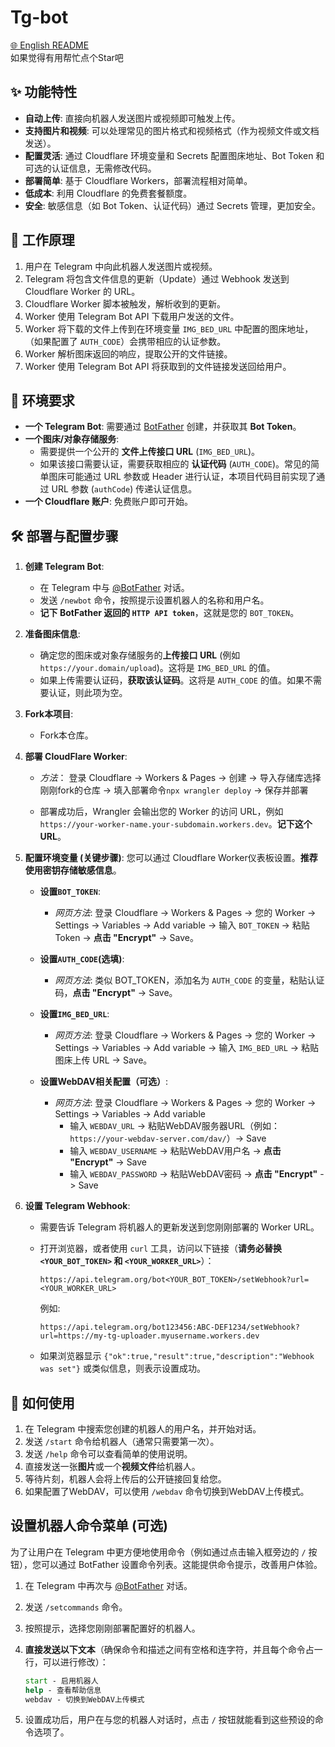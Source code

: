 # Tg-bot
[🌐 English README](README_en.md)  
如果觉得有用帮忙点个Star吧

## ✨ 功能特性

* **自动上传**: 直接向机器人发送图片或视频即可触发上传。
* **支持图片和视频**: 可以处理常见的图片格式和视频格式（作为视频文件或文档发送）。
* **配置灵活**: 通过 Cloudflare 环境变量和 Secrets 配置图床地址、Bot Token 和可选的认证信息，无需修改代码。
* **部署简单**: 基于 Cloudflare Workers，部署流程相对简单。
* **低成本**: 利用 Cloudflare 的免费套餐额度。
* **安全**: 敏感信息（如 Bot Token、认证代码）通过 Secrets 管理，更加安全。

## 🚀 工作原理

1. 用户在 Telegram 中向此机器人发送图片或视频。
2. Telegram 将包含文件信息的更新（Update）通过 Webhook 发送到 Cloudflare Worker 的 URL。
3. Cloudflare Worker 脚本被触发，解析收到的更新。
4. Worker 使用 Telegram Bot API 下载用户发送的文件。
5. Worker 将下载的文件上传到在环境变量 `IMG_BED_URL` 中配置的图床地址，（如果配置了 `AUTH_CODE`）会携带相应的认证参数。
6. Worker 解析图床返回的响应，提取公开的文件链接。
7. Worker 使用 Telegram Bot API 将获取到的文件链接发送回给用户。

## 🔧 环境要求

* **一个 Telegram Bot**: 需要通过 [BotFather](https://t.me/BotFather) 创建，并获取其 **Bot Token**。
* **一个图床/对象存储服务**:
  * 需要提供一个公开的 **文件上传接口 URL** (`IMG_BED_URL`)。
  * 如果该接口需要认证，需要获取相应的 **认证代码** (`AUTH_CODE`)。常见的简单图床可能通过 URL 参数或 Header 进行认证，本项目代码目前实现了通过 URL 参数 (`authCode`) 传递认证信息。
* **一个 Cloudflare 账户**: 免费账户即可开始。

## 🛠️ 部署与配置步骤

1. **创建 Telegram Bot**:
    * 在 Telegram 中与 [@BotFather](https://t.me/BotFather) 对话。
    * 发送 `/newbot` 命令，按照提示设置机器人的名称和用户名。
    * **记下 BotFather 返回的 `HTTP API token`**，这就是您的 `BOT_TOKEN`。

2. **准备图床信息**:
    * 确定您的图床或对象存储服务的**上传接口 URL** (例如 `https://your.domain/upload`)。这将是 `IMG_BED_URL` 的值。
    * 如果上传需要认证码，**获取该认证码**。这将是 `AUTH_CODE` 的值。如果不需要认证，则此项为空。

3. **Fork本项目**:
    * Fork本仓库。

4. **部署 CloudFlare Worker**:
    * *方法*： 登录 Cloudflare -> Workers & Pages -> 创建 -> 导入存储库选择刚刚fork的仓库 -> 填入部署命令```npx wrangler deploy``` -> 保存并部署

    * 部署成功后，Wrangler 会输出您的 Worker 的访问 URL，例如 `https://your-worker-name.your-subdomain.workers.dev`。**记下这个 URL**。

5. **配置环境变量 (关键步骤)**:
    您可以通过 Cloudflare Worker仪表板设置。**推荐使用密钥存储敏感信息**。

    * **设置`BOT_TOKEN`**:
        * *网页方法*: 登录 Cloudflare -> Workers & Pages -> 您的 Worker -> Settings -> Variables -> Add variable -> 输入 `BOT_TOKEN` -> 粘贴 Token -> **点击 "Encrypt"** -> Save。

    * **设置`AUTH_CODE`(选填)**:
        * *网页方法*: 类似 BOT_TOKEN，添加名为 `AUTH_CODE` 的变量，粘贴认证码，**点击 "Encrypt"** -> Save。

    * **设置`IMG_BED_URL`**:
        * *网页方法*: 登录 Cloudflare -> Workers & Pages -> 您的 Worker -> Settings -> Variables -> Add variable -> 输入 `IMG_BED_URL` -> 粘贴图床上传 URL -> Save。

    * **设置WebDAV相关配置（可选）**:
        * *网页方法*: 登录 Cloudflare -> Workers & Pages -> 您的 Worker -> Settings -> Variables -> Add variable
            * 输入 `WEBDAV_URL` -> 粘贴WebDAV服务器URL（例如：`https://your-webdav-server.com/dav/`）-> Save
            * 输入 `WEBDAV_USERNAME` -> 粘贴WebDAV用户名 -> **点击 "Encrypt"** -> Save
            * 输入 `WEBDAV_PASSWORD` -> 粘贴WebDAV密码 -> **点击 "Encrypt"** -> Save

6. **设置 Telegram Webhook**:
    * 需要告诉 Telegram 将机器人的更新发送到您刚刚部署的 Worker URL。
    * 打开浏览器，或者使用 `curl` 工具，访问以下链接（**请务必替换 `<YOUR_BOT_TOKEN>` 和 `<YOUR_WORKER_URL>`**）：

        ``` url
        https://api.telegram.org/bot<YOUR_BOT_TOKEN>/setWebhook?url=<YOUR_WORKER_URL>
        ```

        例如:

        ``` url
        https://api.telegram.org/bot123456:ABC-DEF1234/setWebhook?url=https://my-tg-uploader.myusername.workers.dev
        ```

    * 如果浏览器显示 `{"ok":true,"result":true,"description":"Webhook was set"}` 或类似信息，则表示设置成功。

## 💬 如何使用

1. 在 Telegram 中搜索您创建的机器人的用户名，并开始对话。
2. 发送 `/start` 命令给机器人（通常只需要第一次）。
3. 发送 `/help` 命令可以查看简单的使用说明。
4. 直接发送一张**图片**或一个**视频文件**给机器人。
5. 等待片刻，机器人会将上传后的公开链接回复给您。
6. 如果配置了WebDAV，可以使用 `/webdav` 命令切换到WebDAV上传模式。

## 设置机器人命令菜单 (可选)

为了让用户在 Telegram 中更方便地使用命令（例如通过点击输入框旁边的 `/` 按钮），您可以通过 BotFather 设置命令列表。这能提供命令提示，改善用户体验。

1. 在 Telegram 中再次与 [@BotFather](https://t.me/BotFather) 对话。
2. 发送 `/setcommands` 命令。
3. 按照提示，选择您刚刚部署配置好的机器人。
4. **直接发送以下文本**（确保命令和描述之间有空格和连字符，并且每个命令占一行，可以进行修改）：

    ``` cmd
    start - 启用机器人
    help - 查看帮助信息
    webdav - 切换到WebDAV上传模式
    ```

5. 设置成功后，用户在与您的机器人对话时，点击 `/` 按钮就能看到这些预设的命令选项了。
